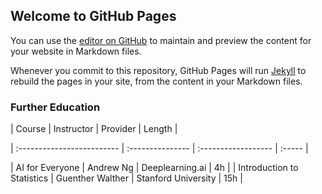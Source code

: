 ## Welcome to GitHub Pages

You can use the [editor on GitHub](https://github.com/Alex-Rogan/Alex-Rogan.github.io/edit/main/README.md) to maintain and preview the content for your website in Markdown files.

Whenever you commit to this repository, GitHub Pages will run [Jekyll](https://jekyllrb.com/) to rebuild the pages in your site, from the content in your Markdown files.

### Further Education
| Course                     | Instructor       | Provider            | Length |

| :------------------------- | :--------------- | :------------------ | :----- |

| AI for Everyone            | Andrew Ng        | Deeplearning.ai     | 4h     |
| Introduction to Statistics | Guenther Walther | Stanford University | 15h    |
